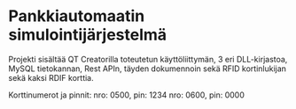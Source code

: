 # Pankkiautomaatin simulointijärjestelmä
Projekti sisältää QT Creatorilla toteutetun käyttöliittymän, 3 eri DLL-kirjastoa, MySQL tietokannan, Rest APIn, täyden dokumennoin sekä RFID kortinlukijan sekä kaksi RDIF korttia.


Korttinumerot ja pinnit:
nro: 0500, pin: 1234
nro: 0600, pin: 0000
